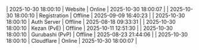 | 2025-10-30 18:00:10 | Website | Online | 2025-10-30 18:00:07 |
| 2025-10-30 18:00:10 | Registration | Offline | 2025-09-09 16:40:23 |
| 2025-10-30 18:00:10 | Auth Server | Offline | 2025-08-18 09:33:31 |
| 2025-10-30 18:00:10 | Kezan (PvE) | Offline | 2025-10-11 12:51:30 |
| 2025-10-30 18:00:10 | Gurubashi (PvP) | Offline | 2025-08-23 21:44:06 |
| 2025-10-30 18:00:10 | Cloudflare | Online | 2025-10-30 18:00:07 |
